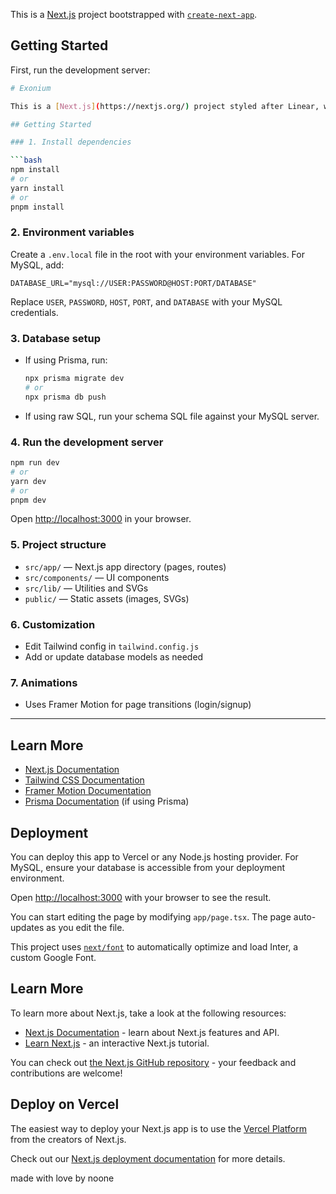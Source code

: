 This is a [Next.js](https://nextjs.org/) project bootstrapped with [`create-next-app`](https://github.com/vercel/next.js/tree/canary/packages/create-next-app).

## Getting Started

First, run the development server:

```bash
# Exonium 

This is a [Next.js](https://nextjs.org/) project styled after Linear, with Tailwind CSS, Framer Motion, and MySQL integration support.

## Getting Started

### 1. Install dependencies

```bash
npm install
# or
yarn install
# or
pnpm install
```

### 2. Environment variables

Create a `.env.local` file in the root with your environment variables. For MySQL, add:

```
DATABASE_URL="mysql://USER:PASSWORD@HOST:PORT/DATABASE"
```

Replace `USER`, `PASSWORD`, `HOST`, `PORT`, and `DATABASE` with your MySQL credentials.

### 3. Database setup

- If using Prisma, run:
	```bash
	npx prisma migrate dev
	# or
	npx prisma db push
	```
- If using raw SQL, run your schema SQL file against your MySQL server.

### 4. Run the development server

```bash
npm run dev
# or
yarn dev
# or
pnpm dev
```

Open [http://localhost:3000](http://localhost:3000) in your browser.

### 5. Project structure

- `src/app/` — Next.js app directory (pages, routes)
- `src/components/` — UI components
- `src/lib/` — Utilities and SVGs
- `public/` — Static assets (images, SVGs)

### 6. Customization

- Edit Tailwind config in `tailwind.config.js`
- Add or update database models as needed

### 7. Animations

- Uses Framer Motion for page transitions (login/signup)

---

## Learn More

- [Next.js Documentation](https://nextjs.org/docs)
- [Tailwind CSS Documentation](https://tailwindcss.com/docs/installation)
- [Framer Motion Documentation](https://www.framer.com/motion/)
- [Prisma Documentation](https://www.prisma.io/docs/) (if using Prisma)

## Deployment

You can deploy this app to Vercel or any Node.js hosting provider. For MySQL, ensure your database is accessible from your deployment environment.


Open [http://localhost:3000](http://localhost:3000) with your browser to see the result.

You can start editing the page by modifying `app/page.tsx`. The page auto-updates as you edit the file.

This project uses [`next/font`](https://nextjs.org/docs/basic-features/font-optimization) to automatically optimize and load Inter, a custom Google Font.

## Learn More

To learn more about Next.js, take a look at the following resources:

- [Next.js Documentation](https://nextjs.org/docs) - learn about Next.js features and API.
- [Learn Next.js](https://nextjs.org/learn) - an interactive Next.js tutorial.

You can check out [the Next.js GitHub repository](https://github.com/vercel/next.js/) - your feedback and contributions are welcome!

## Deploy on Vercel

The easiest way to deploy your Next.js app is to use the [Vercel Platform](https://vercel.com/new?utm_medium=default-template&filter=next.js&utm_source=create-next-app&utm_campaign=create-next-app-readme) from the creators of Next.js.

Check out our [Next.js deployment documentation](https://nextjs.org/docs/deployment) for more details.

made with love by noone
